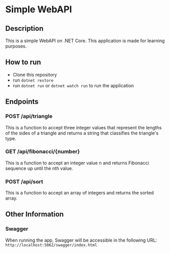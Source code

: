 # Simple WebAPI

## Description

This is a simple WebAPI on .NET Core. This application is made for learning purposes.

## How to run

- Clone this repository
- run `dotnet restore`
- run `dotnet run` or `dotnet watch run` to run the application

## Endpoints

### POST /api/triangle

This is a function to accept three integer values that represent the lengths of the sides of a triangle and returns a string that classifies the triangle's type.

### GET /api/fibonacci/{number}

This is a function to accept an integer value n and returns Fibonacci sequence up until the nth value.

### POST /api/sort

This is a function to accept an array of integers and returns the sorted array.

## Other Information

### Swagger

When running the app, Swagger will be accessible in the following URL: `http://localhost:5062/swagger/index.html`
